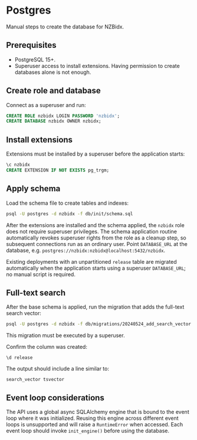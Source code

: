 # Postgres

Manual steps to create the database for NZBidx.

## Prerequisites

* PostgreSQL 15+.
* Superuser access to install extensions. Having permission to create databases alone is not enough.

## Create role and database

Connect as a superuser and run:

```sql
CREATE ROLE nzbidx LOGIN PASSWORD 'nzbidx';
CREATE DATABASE nzbidx OWNER nzbidx;
```

## Install extensions

Extensions must be installed by a superuser before the application starts:

```sql
\c nzbidx
CREATE EXTENSION IF NOT EXISTS pg_trgm;
```

## Apply schema

Load the schema file to create tables and indexes:

```bash
psql -U postgres -d nzbidx -f db/init/schema.sql
```

After the extensions are installed and the schema applied, the `nzbidx` role does
not require superuser privileges. The schema application routine automatically
revokes superuser rights from the role as a cleanup step, so subsequent
connections run as an ordinary user. Point `DATABASE_URL` at the database, e.g.
`postgres://nzbidx:nzbidx@localhost:5432/nzbidx`.

Existing deployments with an unpartitioned `release` table are migrated automatically when the application starts using a superuser `DATABASE_URL`; no manual script is required.

## Full-text search

After the base schema is applied, run the migration that adds the full-text
search vector:

```bash
psql -U postgres -d nzbidx -f db/migrations/20240524_add_search_vector.sql
```

This migration must be executed by a superuser.

Confirm the column was created:

```psql
\d release
```

The output should include a line similar to:

```
search_vector tsvector
```

## Event loop considerations

The API uses a global async SQLAlchemy engine that is bound to the event loop
where it was initialized. Reusing this engine across different event loops is
unsupported and will raise a `RuntimeError` when accessed. Each event loop
should invoke `init_engine()` before using the database.
